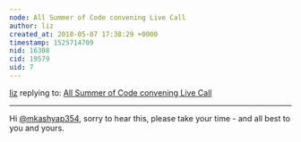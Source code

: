 ```yaml
---
node: All Summer of Code convening Live Call
author: liz
created_at: 2018-05-07 17:38:29 +0000
timestamp: 1525714709
nid: 16308
cid: 19579
uid: 7
---
```




[liz](../profile/liz) replying to: [All Summer of Code convening Live Call](../notes/liz/05-07-2018/all-summer-of-code-convening-live-call)

----
Hi [@mkashyap354](/profile/mkashyap354), sorry to hear this, please take your time - and all best to you and yours. 